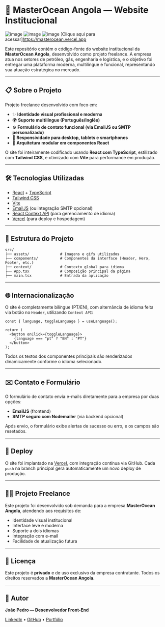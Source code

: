 # 🌊 MasterOcean Angola — Website Institucional

![image](https://github.com/user-attachments/assets/aad7afd3-ba3b-4101-a074-6593875fe3e3)
![image](https://github.com/user-attachments/assets/8ed0429e-ea63-4925-a890-c52a76acaa9b)
![image](https://github.com/user-attachments/assets/6a8b224e-9ff1-4d68-821d-b10eec777654)
[Clique aqui para acessar]https://masterocean.vercel.app



Este repositório contém o código-fonte do website institucional da **MasterOcean Angola**, desenvolvido como projeto freelance. A empresa atua nos setores de petróleo, gás, engenharia e logística, e o objetivo foi entregar uma plataforma moderna, multilíngue e funcional, representando sua atuação estratégica no mercado.

---

## 📋 Sobre o Projeto

Projeto freelance desenvolvido com foco em:

- ✨ **Identidade visual profissional e moderna**
- 🌍 **Suporte multilíngue (Português/Inglês)**
- ⚙️ **Formulário de contato funcional (via EmailJS ou SMTP personalizado)**
- 📱 **Responsividade para desktop, tablets e smartphones**
- 🧠 **Arquitetura modular em componentes React**

O site foi inteiramente codificado usando **React com TypeScript**, estilizado com **Tailwind CSS**, e otimizado com **Vite** para performance em produção.

---

## 🛠️ Tecnologias Utilizadas

- [React](https://react.dev/) + [TypeScript](https://www.typescriptlang.org/)
- [Tailwind CSS](https://tailwindcss.com/)
- [Vite](https://vitejs.dev/)
- [EmailJS](https://www.emailjs.com/) (ou integração SMTP opcional)
- [React Context API](https://reactjs.org/docs/context.html) (para gerenciamento de idioma)
- [Vercel](https://vercel.com/) (para deploy e hospedagem)

---

## 📁 Estrutura do Projeto

```
src/
├── assets/              # Imagens e gifs utilizados
├── components/          # Componentes da interface (Header, Hero, Footer, etc.)
├── context/             # Contexto global para idioma
├── App.tsx              # Composição principal da página
├── main.tsx             # Entrada da aplicação
```

---

## 🌐 Internacionalização

O site é completamente bilíngue (PT/EN), com alternância de idioma feita via botão no `Header`, utilizando `Context API`:

```tsx
const { language, toggleLanguage } = useLanguage();

return (
  <button onClick={toggleLanguage}>
    {language === "pt" ? "EN" : "PT"}
  </button>
);
```

Todos os textos dos componentes principais são renderizados dinamicamente conforme o idioma selecionado.

---

## ✉️ Contato e Formulário

O formulário de contato envia e-mails diretamente para a empresa por duas opções:

- **EmailJS** (frontend)
- **SMTP seguro com Nodemailer** (via backend opcional)

Após envio, o formulário exibe alertas de sucesso ou erro, e os campos são resetados.

---

## 🚀 Deploy

O site foi implantado na [Vercel](https://vercel.com/), com integração contínua via GitHub. Cada `push` na branch principal gera automaticamente um novo deploy de produção.

---

## 🧑‍💻 Projeto Freelance

Este projeto foi desenvolvido sob demanda para a empresa **MasterOcean Angola**, atendendo aos requisitos de:

- Identidade visual institucional
- Interface leve e moderna
- Suporte a dois idiomas
- Integração com e-mail
- Facilidade de atualização futura

---

## 📝 Licença

Este projeto é **privado** e de uso exclusivo da empresa contratante. Todos os direitos reservados a **MasterOcean Angola**.

---

## 🤝 Autor

**João Pedro — Desenvolvedor Front-End**

[LinkedIn](www.linkedin.com/in/joão-pedro-beltran) • [GitHub](https://github.com/jp-beltran) • [Portfólio](https://portifolio-jp-beltran.vercel.app)
